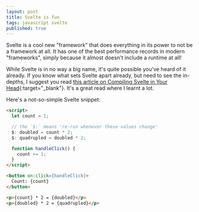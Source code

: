 ```yaml
---
layout: post
title: Svelte is fun
tags: javascript svelte
published: true
---
```

Svelte is a cool new "framework" that does everything in its power to not be a framework at all. It has one of the best performance records in modern "frameworks", simply because it almost doesn't include a runtime at all!

<!--more-->

While Svelte is in no way a big name, it's quite possible you've heard of it already. If you know what sets Svelte apart already, but need to see the in-depths, I suggest you read [this article on Compiling Svelte in Your Head](https://dev.to/tanhauhau/compile-svelte-in-your-head-part-1-7am){:target="_blank"}. It's a great read where I learnt a lot.

Here's a not-so-simple Svelte snippet:

```html
<script>
  let count = 1;

  // the `$:` means 're-run whenever these values change'
  $: doubled = count * 2;
  $: quadrupled = doubled * 2;

  function handleClick() {
    count += 1;
  }
</script>

<button on:click={handleClick}>
  Count: {count}
</button>

<p>{count} * 2 = {doubled}</p>
<p>{doubled} * 2 = {quadrupled}</p>
```

